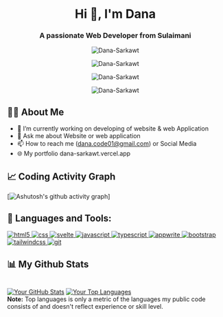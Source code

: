 <h1 align="center">Hi 👋, I'm Dana</h1>
<h3 align="center">A passionate Web Developer from Sulaimani</h3>

<p align="center">
  <img src="https://komarev.com/ghpvc/?username=Dana-Sarkawt&label=Profile%20views&color=f17f18&style=flat" alt="Dana-Sarkawt" />
</p>

<p align="center">
  <img src="https://github-readme-stats.vercel.app/api?username=Dana-Sarkawt&show_icons=true&locale=en&layout=compact&theme=radical" alt="Dana-Sarkawt" />
</p>

<p align="center">
  <img src="https://github-readme-streak-stats.herokuapp.com/?user=Dana-Sarkawt&theme=radical" alt="Dana-Sarkawt" />
</p>

<p align="center">
  <img src="https://github-readme-stats.vercel.app/api/top-langs?username=Dana-Sarkawt&show_icons=true&locale=en&layout=compact&theme=radical" alt="Dana-Sarkawt" />
</p>

## 🙋‍♂️ About Me

- 🔭 I’m currently working on developing of website & web Application
- 💬 Ask me about Website or web application 
- 📫 How to reach me (dana.code01@gmail.com) or Social Media
- 🌐 My portfolio dana-sarkawt.vercel.app

## 📈 Coding Activity Graph

[![Ashutosh's github activity graph](https://github-readme-activity-graph.vercel.app/graph?username=Dana-Sarkawt&bg_color=3b1b2c&color=c5b4c4&line=d7b2d5&point=ffffff&area=true&hide_border=true)]


## 🚀 Languages and Tools:
<p align="left"> 
  <!-- Python Icon -->
  <a href="#" target="_blank"> 
    <img src="https://img.shields.io/badge/HTML5-%233776AB.svg?&style=for-the-badge&logo=html5&logoColor=white" alt="html5" />
  </a>
  
  <a href="#" target="_blank"> 
    <img src="https://img.shields.io/badge/CSS-%233776AB.svg?&style=for-the-badge&logo=css&logoColor=white" alt="css" />
  </a>
  
  <a href="#" target="_blank"> 
    <img src="https://img.shields.io/badge/Svelte-%233776AB.svg?&style=for-the-badge&logo=svelte&logoColor=white" alt="svelte" />
  </a>
  
  <a href="#" target="_blank"> 
    <img src="https://img.shields.io/badge/JavaScript-%233776AB.svg?&style=for-the-badge&logo=javascript&logoColor=white" alt="javascript" />
  </a>
  
  <a href="#" target="_blank"> 
    <img src="https://img.shields.io/badge/TypeScript-%233776AB.svg?&style=for-the-badge&logo=typescript&logoColor=white" alt="typescript" />
  </a>
  
  <a href="#" target="_blank"> 
    <img src="https://img.shields.io/badge/Appwrite-%233776AB.svg?&style=for-the-badge&logo=appwrite&logoColor=white" alt="appwrite" />
  </a>
  
  <a href="#" target="_blank"> 
    <img src="https://img.shields.io/badge/Bootstrap-%233776AB.svg?&style=for-the-badge&logo=bootstrap&logoColor=white" alt="bootstrap" />
  </a>
  
  <a href="#" target="_blank"> 
    <img src="https://img.shields.io/badge/Tailwind CSS-%233776AB.svg?&style=for-the-badge&logo=tailwindcss&logoColor=white" alt="tailwindcss" />
  </a>
  
  <a href="#" target="_blank"> 
    <img src="https://img.shields.io/badge/Git-%233776AB.svg?&style=for-the-badge&logo=git&logoColor=white" alt="git" />
  </a>
    
</p>

## 📊 My Github Stats

  <br/>
    <a href="https://github.com/Dana-Sarkawt/github-readme-stats"><img alt="Your GitHub Stats" src="https://github-readme-stats.vercel.app/api?username=Dana-Sarkawt&show_icons=true&count_private=true&theme=react&hide_border=true&bg_color=0D1117" /></a>
  <a href="https://github.com/Dana-Sarkawt/github-readme-stats"><img alt="Your Top Languages" src="https://github-readme-stats.vercel.app/api/top-langs/?username=Dana-Sarkawt&langs_count=8&count_private=true&layout=compact&theme=react&hide_border=true&bg_color=0D1117" /></a>
  <br/>
  <b>Note:</b> Top languages is only a metric of the languages my public code consists of and doesn't reflect experience or skill level.
